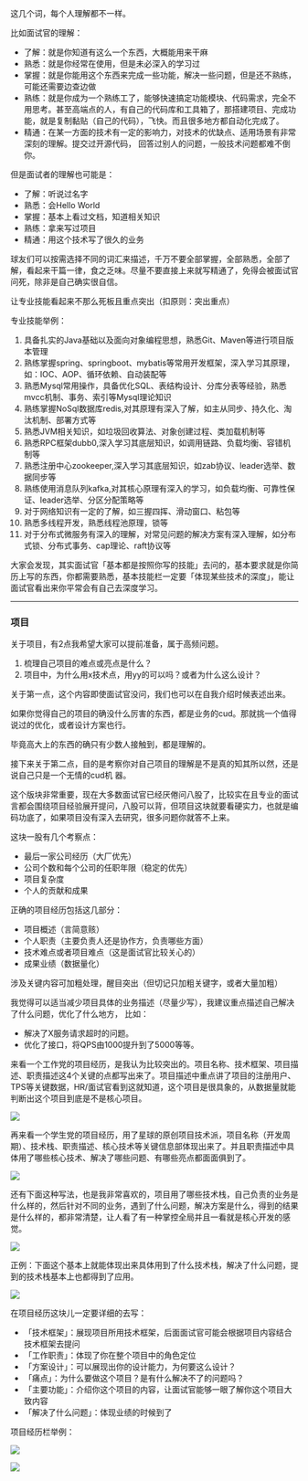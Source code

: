 这几个词，每个人理解都不一样。

比如面试官的理解：
- 了解：就是你知道有这么一个东西，大概能用来干麻
- 熟悉：就是你经常在使用，但是未必深入的学习过
- 掌握：就是你能用这个东西来完成一些功能，解决一些问题，但是还不熟练，可能还需要边查边做
- 熟练：就是你成为一个熟练工了，能够快速搞定功能模块、代码需求，完全不用思考。甚至高端点的人，有自己的代码库和工具箱了，那搭建项目、完成功能，就是复制黏贴（自己的代码），飞快。而且很多地方都自动化完成了。
- 精通：在某一方面的技术有一定的影响力，对技术的优缺点、适用场景有非常深刻的理解。提交过开源代码，
回答过别人的问题，一般技术问题都难不倒你。

但是面试者的理解也可能是：
- 了解：听说过名字
- 熟悉：会Hello World
- 掌握：基本上看过文档，知道相关知识
- 熟练：拿来写过项目
- 精通：用这个技术写了很久的业务

球友们可以按需选择不同的词汇来描述，千万不要全部掌握，全部熟悉，全部了解，看起来干篇一律，食之乏味。尽量不要直接上来就写精通了，免得会被面试官问死，除非是自己确实很自信。

让专业技能看起来不那么死板且重点突出（扣原则：突出重点）



专业技能举例：
1. 具备扎实的Java基础以及面向对象编程思想，熟悉Git、Maven等进行项目版本管理
2. 熟练掌握spring、springboot、mybatis等常用开发框架，深入学习其原理，如：IOC、AOP、循环依赖、自动装配等
3. 熟悉Mysql常用操作，具备优化SQL、表结构设计、分库分表等经验，熟悉mvcc机制、事务、索引等Mysql理论知识
4. 熟练掌握NoSql数据库redis,对其原理有深入了解，如主从同步、持久化、淘汰机制、部署方式等
5. 熟悉JVM相关知识，如垃圾回收算法、对象创建过程、类加载机制等
6. 熟悉RPC框架dubb0,深入学习其底层知识，如调用链路、负载均衡、容错机制等
7. 熟悉注册中心zookeeper,深入学习其底层知识，如zab协议、leader选举、数据同步等
8. 熟练使用消息队列kafka,对其核心原理有深入的学习，如负载均衡、可靠性保证、leader选举、分区分配策略等
9. 对于网络知识有一定的了解，如三握四挥、滑动窗口、粘包等
10. 熟悉多线程开发，熟悉线程池原理，锁等
11. 对于分布式微服务有深入的理解，对常见问题的解决方案有深入理解，如分布式锁、分布式事务、cap理论、raft协议等

大家会发现，其实面试官「基本都是按照你写的技能」去问的，基本要求就是你简历上写的东西，你都需要熟悉，基本技能栏一定要「体现某些技术的深度」，能让面试官看出来你平常会有自己去深度学习。

---

### 项目

关于项目，有2点我希望大家可以提前准备，属于高频问题。
1. 梳理自己项目的难点或亮点是什么？
2. 项目中，为什么用x技术点，用yy的可以吗？或者为什么这么设计？

关于第一点，这个内容即使面试官没问，我们也可以在自我介绍时候表述出来。

如果你觉得自己的项目的确没什么厉害的东西，都是业务的cud。那就挑一个值得说过的优化，或者设计方案也行。

毕竟高大上的东西的确只有少数人接触到，都是理解的。


接下来关于第二点，目的是考察你对自己项目的理解是不是真的知其所以然，还是说自己只是一个无情的cud机
器。


这个版块非常重要，现在大多数面试官已经厌倦问八股了，比较实在且专业的面试言都会围绕项目经验展开提问，八股可以背，但项目这块就要看硬实力，也就是编码功底了，如果项目没有深入去研究，很多问题你就答不上来。

这块一股有几个考察点：
- 最后一家公司经历（大厂优先）
- 公司个数和每个公司的任职年限（稳定的优先）
- 项目复杂度
- 个人的贡献和成果
  
正确的项目经历包括这几部分：
- 项目概述（言简意赅）
- 个人职责（主要负责人还是协作方，负责哪些方面）
- 技术难点或者项目难点（这是面试官比较关心的）
- 成果业绩（数据量化）
  
涉及关键内容可加粗处理，醒目突出（但切记只加粗关键字，或者大量加粗）


我觉得可以适当减少项目具体的业务描述（尽量少写），我建议重点描述自己解决了什么问题，优化了什么地方，
比如：
- 解决了X服务请求超时的问题。
- 优化了接口，将QPS由1000提升到了5000等等。

来看一个工作党的项目经历，是我认为比较突出的。项目名称、技术框架、项目描述、职责描述这4个关键的点都写出来了。项目描述中重点讲了项目的注册用户、TPS等关键数据，HR/面试官看到这就知道，这个项目是很具象的，从数据量就能判断出这个项目到底是不是核心项目。

![](../images/简历项目1.png)

再来看一个学生党的项目经历，用了星球的原创项目技术派，项目名称（开发周期）、技术栈、职责描述、核心技术等关键信息部体现出来了。并且职责描述中具体用了哪些核心技术、解决了哪些问题、有哪些亮点都面面俱到了。

![](../images/简历项目2.png)


还有下面这种写法，也是我非常喜欢的，项目用了哪些技术栈，自己负责的业务是什么样的，然后针对不同的业务，遇到了什么问题，解决方案是什么，得到的结果是什么样的，都非常清楚，让人看了有一种掌控全局并且一看就是核心开发的感觉。

![](../images/简历项目3.png)

正例：下面这个基本上就能体现出来具体用到了什么技术栈，解决了什么问题，提到的技术栈基本上也都得到了应用。

![](../images/简历项目4.png)


在项目经历这块儿一定要详细的去写：
- 「技术框架」：展现项目所用技术框架，后面面试官可能会根据项目内容结合技术框架去提问
- 「工作职责」：体现了你在整个项目中的角色定位
- 「方案设计」：可以展现出你的设计能力，为何要这么设计？
- 「痛点」：为什么要做这个项目？是有什么解决不了的问题吗？
- 「主要功能」：介绍你这个项目的内容，让面试官能够一眼了解你这个项目大致内容
- 「解决了什么问题」：体现业绩的时候到了

项目经历栏举例：  

![](../images/项目经历1.png)

![](../images/项目经历2.png)









